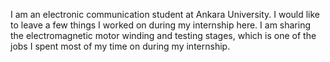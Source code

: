 I am an electronic communication student at Ankara University. 
I would like to leave a few things I worked on during my internship here. 
I am sharing the electromagnetic motor winding and testing stages, which is one of the jobs I spent most of my time on during my internship.
